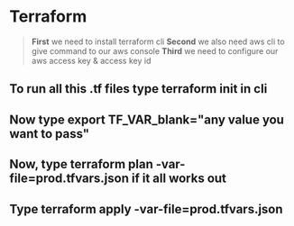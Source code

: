 # Terraform
> **First** we need to install terraform cli
> **Second** we also need aws cli to give command to our aws console
> **Third** we need to configure our aws access key & access key id

## To run all this .tf files type terraform init in cli
## Now type export TF_VAR_blank="any value you want to pass"
## Now, type terraform plan -var-file=prod.tfvars.json if it all works out 
## Type terraform apply -var-file=prod.tfvars.json